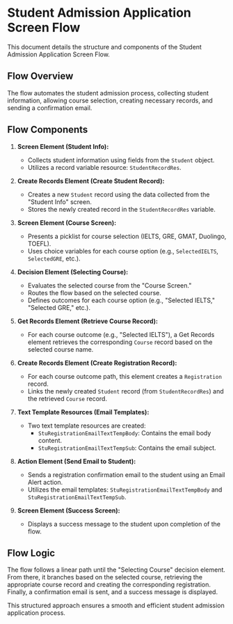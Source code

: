 
# Student Admission Application Screen Flow

This document details the structure and components of the Student Admission Application Screen Flow.

## Flow Overview

The flow automates the student admission process, collecting student information, allowing course selection, creating necessary records, and sending a confirmation email.

## Flow Components

1. **Screen Element (Student Info):**
    * Collects student information using fields from the `Student` object.
    * Utilizes a record variable resource: `StudentRecordRes`.

2. **Create Records Element (Create Student Record):**
    * Creates a new `Student` record using the data collected from the "Student Info" screen.
    * Stores the newly created record in the `StudentRecordRes` variable.

3. **Screen Element (Course Screen):**
    * Presents a picklist for course selection (IELTS, GRE, GMAT, Duolingo, TOEFL).
    * Uses choice variables for each course option (e.g., `SelectedIELTS`, `SelectedGRE`, etc.).

4. **Decision Element (Selecting Course):**
    * Evaluates the selected course from the "Course Screen."
    * Routes the flow based on the selected course.
    * Defines outcomes for each course option (e.g., "Selected IELTS," "Selected GRE," etc.).

5. **Get Records Element (Retrieve Course Record):**
    * For each course outcome (e.g., "Selected IELTS"), a Get Records element retrieves the corresponding `Course` record based on the selected course name.

6. **Create Records Element (Create Registration Record):**
    * For each course outcome path, this element creates a `Registration` record.
    * Links the newly created `Student` record (from `StudentRecordRes`) and the retrieved `Course` record.

7. **Text Template Resources (Email Templates):**
    * Two text template resources are created:
        * `StuRegistrationEmailTextTempBody`:  Contains the email body content.
        * `StuRegistrationEmailTextTempSub`: Contains the email subject.


8. **Action Element (Send Email to Student):**
    * Sends a registration confirmation email to the student using an Email Alert action.
    * Utilizes the email templates: `StuRegistrationEmailTextTempBody` and `StuRegistrationEmailTextTempSub`.

9. **Screen Element (Success Screen):**
    * Displays a success message to the student upon completion of the flow.


## Flow Logic

The flow follows a linear path until the "Selecting Course" decision element. From there, it branches based on the selected course, retrieving the appropriate course record and creating the corresponding registration.  Finally, a confirmation email is sent, and a success message is displayed.


This structured approach ensures a smooth and efficient student admission application process.

